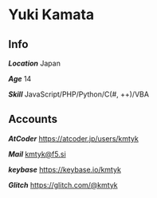 # Yuki Kamata
## Info
***Location*** Japan

***Age*** 14

***Skill*** JavaScript/PHP/Python/C(#, ++)/VBA

## Accounts
***AtCoder*** https://atcoder.jp/users/kmtyk

***Mail*** kmtyk@f5.si

***keybase*** https://keybase.io/kmtyk

***Glitch*** https://glitch.com/@kmtyk
